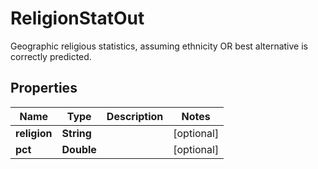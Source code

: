 

# ReligionStatOut

Geographic religious statistics, assuming ethnicity OR best alternative is correctly predicted.

## Properties

| Name | Type | Description | Notes |
|------------ | ------------- | ------------- | -------------|
|**religion** | **String** |  |  [optional] |
|**pct** | **Double** |  |  [optional] |



